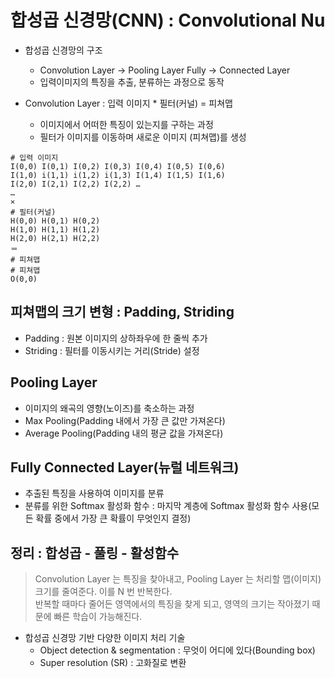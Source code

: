# 합성곱 신경망(CNN) : Convolutional Nu

- 합성곱 신경망의 구조
    - Convolution Layer -> Pooling Layer Fully -> Connected Layer
    - 입력이미지의 특징을 추출, 분류하는 과정으로 동작

- Convolution Layer : 입력 이미지 * 필터(커널) = 피쳐맵
    - 이미지에서 어떠한 특징이 있는지를 구하는 과정
    - 필터가 이미지를 이동하며 새로운 이미지 (피쳐맵)를 생성
```
# 입력 이미지
I(0,0) I(0,1) I(0,2) I(0,3) I(0,4) I(0,5) I(0,6)
I(1,0) i(1,1) i(1,2) i(1,3) I(1,4) I(1,5) I(1,6)
I(2,0) I(2,1) I(2,2) I(2,2) …
…
✕
# 필터(커널)
H(0,0) H(0,1) H(0,2)
H(1,0) H(1,1) H(1,2)
H(2,0) H(2,1) H(2,2)
＝
# 피쳐맵
# 피쳐맵
O(0,0)
```

## 피쳐맵의 크기 변형 : Padding, Striding

- Padding : 원본 이미지의 상하좌우에 한 줄씩 추가
- Striding : 필터를 이동시키는 거리(Stride) 설정

## Pooling Layer
- 이미지의 왜곡의 영향(노이즈)를 축소하는 과정
- Max Pooling(Padding 내에서 가장 큰 값만 가져온다)
- Average Pooling(Padding 내의 평균 값을 가져온다)

## Fully Connected Layer(뉴럴 네트워크)

- 추출된 특징을 사용하여 이미지를 분류
- 분류를 위한 Softmax 활성화 함수 : 마지막 계층에 Softmax 활성화 함수 사용(모든 확률 중에서 가장 큰 확률이 무엇인지 결정)

## 정리 : 합성곱 - 풀링 - 활성함수

> Convolution Layer 는 특징을 찾아내고, Pooling Layer 는 처리할 맵(이미지) 크기를 줄여준다. 이를 N 번 반복한다.  
반복할 때마다 줄어든 영역에서의 특징을 찾게 되고, 영역의 크기는 작아졌기 때문에 빠른 학습이 가능해진다.

- 합성곱 신경망 기반 다양한 이미지 처리 기술
    - Object detection & segmentation : 무엇이 어디에 있다(Bounding box)
    - Super resolution (SR) : 고화질로 변환


